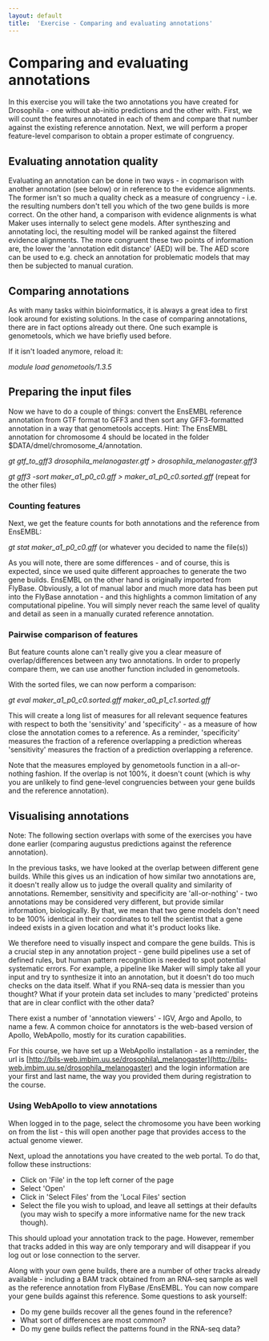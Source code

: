 ```yaml
---
layout: default
title:  'Exercise - Comparing and evaluating annotations'
---
```


# Comparing and evaluating annotations

In this exercise you will take the two annotations you have created for Drosophila - one without ab-initio predictions and the other with. First, we will count the features annotated in each of them and compare that number against the existing reference annotation. Next, we will perform a proper feature-level comparison to obtain a proper estimate of congruency.

## Evaluating annotation quality

Evaluating an annotation can be done in two ways - in copmarison with another annotation (see below) or in reference to the evidence alignments. The former isn't so much a quality check as a measure of congruency - i.e. the resulting numbers don't tell you which of the two gene builds is more correct. On the other hand, a comparison with evidence alignments is what Maker uses internally to select gene models. After syntheszing and annotating loci, the resulting model will be ranked against the filtered evidence alignments. The more congruent these two points of information are, the lower the 'annotation edit distance' (AED) will be. The AED score can be used to e.g. check an annotation for problematic models that may then be subjected to manual curation.

## Comparing annotations

As with many tasks within bioinformatics, it is always a great idea to first look around for existing solutions. In the case of comparing annotations, there are in fact options already out there. One such example is genometools, which we have briefly used before.

If it isn't loaded anymore, reload it:

*module load genometools/1.3.5*

## Preparing the input files

Now we have to do a couple of things: convert the EnsEMBL reference annotation from GTF format to GFF3 and then sort any GFF3-formatted annotation in a way that genometools accepts. Hint: The EnsEMBL annotation for chromosome 4 should be located in the folder $DATA/dmel/chromosome\_4/annotation.

*gt gtf\_to\_gff3 drosophila\_melanogaster.gtf &gt; drosophila\_melanogaster.gff3*

*gt gff3 -sort maker\_a1\_p0\_c0.gff &gt; maker\_a1\_p0\_c0.sorted.gff* (repeat for the other files)
### Counting features

Next, we get the feature counts for both annotations and the reference from EnsEMBL:

*gt stat maker\_a1\_p0\_c0.gff* (or whatever you decided to name the file(s))

As you will note, there are some differences - and of course, this is expected, since we used quite different approaches to generate the two gene builds. EnsEMBL on the other hand is originally imported from FlyBase. Obviously, a lot of manual labor and much more data has been put into the FlyBase annotation - and this highlights a common limitation of any computational pipeline. You will simply never reach the same level of quality and detail as seen in a manually curated reference annotation.

### Pairwise comparison of features

But feature counts alone can't really give you a clear measure of overlap/differences between any two annotations. In order to properly compare them, we can use another function included in genometools.

With the sorted files, we can now perform a comparison:

*gt eval maker\_a1\_p0\_c0.sorted.gff maker\_a0\_p1\_c1.sorted.gff*

This will create a long list of measures for all relevant sequence features with respect to both the 'sensitivity' and 'specificity' - as a measure of how close the annotation comes to a reference. As a reminder, 'specificity' measures the fraction of a reference overlapping a prediction whereas 'sensitivity' measures the fraction of a prediction overlapping a reference.

Note that the measures employed by genometools function in a all-or-nothing fashion. If the overlap is not 100%, it doesn't count (which is why you are unlikely to find gene-level congruencies between your gene builds and the reference annotation).

## Visualising annotations

Note: The following section overlaps with some of the exercises you have done earlier (comparing augustus predictions against the reference annotation).

In the previous tasks, we have looked at the overlap between different gene builds. While this gives us an indication of how similar two annotations are, it doesn't really allow us to judge the overall quality and similarity of annotations. Remember, sensitivity and specificity are 'all-or-nothing' - two annotations may be considered very different, but provide similar information, biologically. By that, we mean that two gene models don't need to be 100% identical in their coordinates to tell the scientist that a gene indeed exists in a given location and what it's product looks like.

We therefore need to visually inspect and compare the gene builds. This is a crucial step in any annotation project - gene build pipelines use a set of defined rules, but human pattern recognition is needed to spot potential systematic errors. For example, a pipeline like Maker will simply take all your input and try to synthesize it into an annotation, but it doesn't do too much checks on the data itself. What if you RNA-seq data is messier than you thought? What if your protein data set includes to many 'predicted' proteins that are in clear conflict with the other data?

There exist a number of 'annotation viewers' - IGV, Argo and Apollo, to name a few. A common choice for annotators is the web-based version of Apollo, WebApollo, mostly for its curation capabilities.

For this course, we have set up a WebApollo installation - as a reminder, the url is [http://bils-web.imbim.uu.se/drosophila\_melanogaster](http://bils-web.imbim.uu.se/drosophila_melanogaster) and the login information are your first and last name, the way you provided them during registration to the course.
### Using WebApollo to view annotations

When logged in to the page, select the chromosome you have been working on from the list - this will open another page that provides access to the actual genome viewer.

Next, upload the annotations you have created to the web portal. To do that, follow these instructions:

- Click on 'File' in the top left corner of the page  
- Select 'Open'  
- Click in 'Select Files' from the 'Local Files' section  
- Select the file you wish to upload, and leave all settings at their defaults (you may wish to specify a more informative name for the new track though).

This should upload your annotation track to the page. However, remember that tracks added in this way are only temporary and will disappear if you log out or lose connection to the server.

Along with your own gene builds, there are a number of other tracks already available - including a BAM track obtained from an RNA-seq sample as well as the reference annotation from FlyBase /EnsEMBL. You can now compare your gene builds against this reference. Some questions to ask yourself:

- Do my gene builds recover all the genes found in the reference?  
- What sort of differences are most common?  
- Do my gene builds reflect the patterns found in the RNA-seq data?
